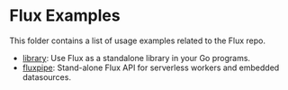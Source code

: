 # Flux Examples

This folder contains a list of usage examples related to the Flux repo.

- [library](library): Use Flux as a standalone library in your Go programs.
- [fluxpipe](https://github.com/metrico/fluxpipe): Stand-alone Flux API for serverless workers and embedded datasources.
